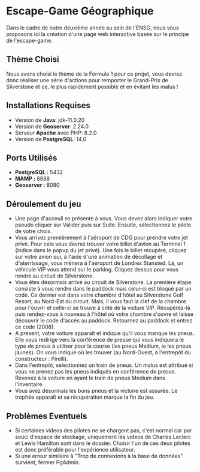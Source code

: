 
# Escape-Game Géographique
  Dans le cadre de notre deuxième année au sein de l'ENSG, nous vous proposons
  ici la création d'une page web interactive basée sur le principe de l'escape-game.
  
  ## Thème Choisi
  Nous avons choisi le thème de la Formule 1 pour ce projet, vous devrez donc réaliser une série d'actions pour remporter le Grand-Prix de Silverstone et ce, le plus rapidement possible et en évitant les malus !

  ## Installations Requises 
  - Version de **Java**: jdk-11.0.20
  - Version de **Geoserver**: 2.24.0
  - Serveur **Apache** avec PHP: 8.2.0
  - Version de **PostgreSQL**: 14.0

  ## Ports Utilisés
  - **PostgreSQL :** 5432
  - **MAMP :** 8888
  - **Geoserver :** 8080

  ## Déroulement du jeu 
- Une page d'acceuil se présente à vous. Vous devez alors indiquer votre pseudo cliquer sur Valider puis sur Suite. Ensuite, sélectionnez le pilote de votre choix.
- Vous arrivez premièrement à l'aéroport de CDG pour prendre votre jet privé. Pour cela vous devrez trouver
votre billet d'avion au Terminal 1 (indice dans le popup du jet privé). Une fois le billet récupéré, cliquez sur votre avion qui, à l'aide d'une animation de décollage et d'aterrissage, vous mènera à l'aéroport de Londres Stansted. Là, un véhicule VIP vous attend sur le parking. Cliquez dessus pour vous rendre au circuit de Silverstone.
- Vous êtes désormais arrivé au circuit de Silverstone. La première étape consiste à vous rendre dans le paddock mais celui-ci est bloqué par un code. Ce dernier est dans votre chambre d'hôtel au Silverstone Golf Resort, au Nord-Est du circuit. Mais, il vous faut la clef de la chambre pour l'ouvrir et celle-ci se trouve à côté de la voiture VIP. Récupérez-là puis rendez-vous à nouveau à l'hôtel où votre chambre s'ouvre et laisse découvrir le code d'accès au paddock. Retournez au paddock et entrez ce code (2008).
- A présent, votre voiture apparaît et indique qu'il vous manque les pneus. Elle vous redirige vers la conférence de presse qui vous indiquera le type de pneus à utiliser pour la course (les pneus Medium, ie les pneus jaunes). On vous indique où les trouver (au Nord-Ouest, à l'entrepôt du constructeur : Pirelli).
- Dans l'entrepôt, selectionnez un train de pneus. Un malus est attribué si vous ne prenez pas les pneus indiqués en conférence de presse. Revenez à la voiture en ayant le train de pneus Medium dans l'inventaire.
- Vous avez désormais les bons pneus et la victoire est assurée. Le trophée apparaît et sa récupération marque la fin du jeu.

## Problèmes Eventuels
- Si certaines videos des pilotes ne se chargent pas, c'est normal car par souci d'espace de stockage, uniquement les videos de Charles Leclerc et Lewis Hamilton sont dans le dossier. Choisir l'un de ces deux pilotes est donc préférable pour l'expérience utilisateur.
- Si une erreur similaire à "Trop de connexions à la base de données" survient, fermer PgAdmin.
